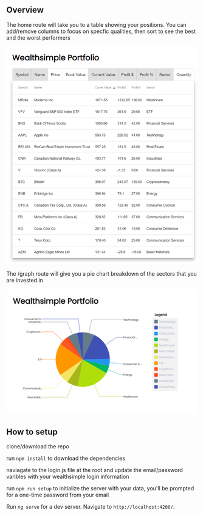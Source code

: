 ## Overview

The home route will take you to a table showing your positions. You can add/remove columns to focus on specfic qualities, then sort to see the best and the worst performers

![table](https://github.com/trevorjohns/WealthsimplePortfolioAnalyzer/blob/main/table.PNG)

The /graph route will give you a pie chart breakdown of the sectors that you are invested in

![graph](https://github.com/trevorjohns/WealthsimplePortfolioAnalyzer/blob/main/graph.PNG)

## How to setup

clone/download the repo

run `npm install` to download the dependencies

naviagate to the login.js file at the root and update the email/password varibles with your wealthsimple login information

run `npm run setup` to initialize the server with your data, you'll be prompted for a one-time password from your email

Run `ng serve` for a dev server. Navigate to `http://localhost:4200/`.
